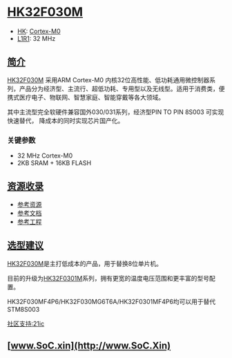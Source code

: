 ﻿# [HK32F030M](https://doc.soc.xin/HK32F030M)

* [HK](http://www.hsxp-hk.com/): [Cortex-M0](https://github.com/SoCXin/Cortex)
* [L1R1](https://github.com/SoCXin/Level): 32 MHz

## [简介](https://github.com/SoCXin/HK32F030M/wiki)

[HK32F030M](https://www.hsxp-hk.com/product/67/) 采用ARM Cortex-M0 内核32位高性能、低功耗通用微控制器系列，产品分为经济型、主流行、超低功耗、专用型以及无线型。适用于消费类，便携式医疗电子、物联网、智慧家庭、智能穿戴等各大领域。

其中主流型完全软硬件兼容国外030/031系列，经济型PIN TO PIN 8S003 可实现快速替代， 降成本的同时实现芯片国产化。

### 关键参数

* 32 MHz Cortex-M0
* 2KB SRAM + 16KB FLASH

## [资源收录](https://github.com/SoCXin)

* [参考资源](src/)
* [参考文档](docs/)
* [参考工程](project/)

## [选型建议](https://github.com/SoCXin/HK32F030M)

[HK32F030M](https://item.szlcsc.com/744582.html)是主打低成本的产品，用于替换8位单片机。

目前的升级为[HK32F0301M](https://www.hsxp-hk.com/product/74/)系列，拥有更宽的温度电压范围和更丰富的型号配置。

HK32F030MF4P6/HK32F030MG6T6A/HK32F0301MF4P6均可以用于替代 STM8S003

[社区支持:21ic](https://bbs.21ic.com/iclist-1010-1.html)

## [www.SoC.xin](http://www.SoC.Xin)
